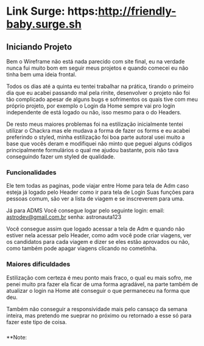 # Link Surge: https:http://friendly-baby.surge.sh



## Iniciando Projeto
Bem o Wireframe não está nada parecido com site final, eu na verdade nunca fui muito bom em seguir meus projetos e quando comecei eu não tinha bem uma ideia frontal.

Todos os dias até a quinta eu tentei trabalhar na prática, tirando o primeiro dia que eu acabei passando mal pela rinite, desenvolver o projeto não foi tão complicado apesar de alguns bugs e sofrimentos os quais tive com meu próprio projeto, por exemplo o Login da Home sempre vai pro login independente de está logado ou não, isso mesmo para o do Headers.

De resto meus maiores problemas foi na estilização inicialmente tentei utilizar o Chackra mas ele mudava a forma de fazer os forms e eu acabei preferindo o styled, minha estilização foi boa parte autoral usei muito a base que vocês deram e modifiquei não minto que peguei alguns códigos principalmente formulários o qual me ajudou bastante, pois não tava conseguindo fazer um styled de qualidade.



### Funcionalidades
Ele tem todas as paginas, pode viajar entre Home para tela de Adm caso esteja já logado pelo Header como ir para tela de Login
Suas funções para pessoas comum, são ver a lista de viagem e se inscreverem para uma.

Já para ADMS
Você consegue logar pelo seguinte login:
	email:  astrodev@gmail.com.br
	senha: astronauta123

Você consegue assim que logado acessar a tela de Adm e quando não estiver nela acessar pelo Header, como adm você pode criar viagens, ver os candidatos para cada viagem e dizer se eles estão aprovados ou não, como também pode apagar viagens clicando no cometinha.





### Maiores dificuldades
Estilização com certeza é meu ponto mais fraco, o qual eu mais sofro, me penei muito pra fazer ela ficar de uma forma agradável, na parte também de atualizar o login na Home até conseguir o que permaneceu na forma que deu.

Também não conseguir a responsividade mais pelo cansaço da semana inteira, mas pretendo me sueprar no próximo ou retornado a esse só para fazer este tipo de coisa.

### 

### 

**Note: 

